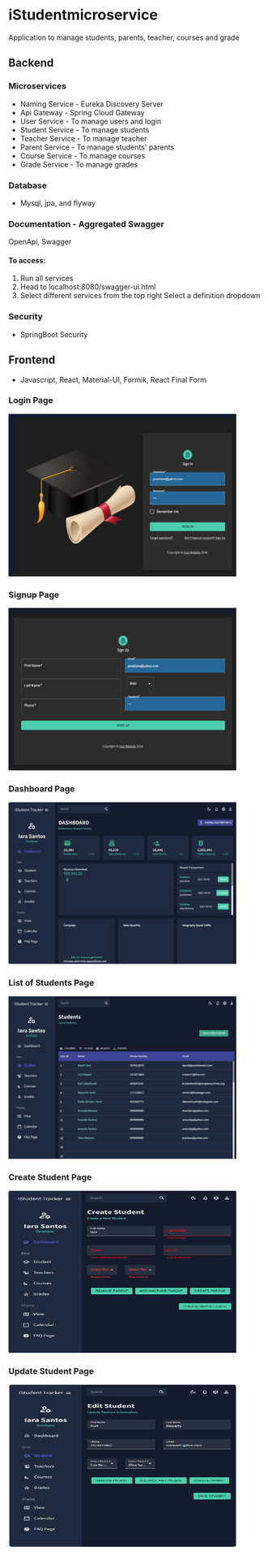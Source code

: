 # iStudentmicroservice
Application to manage students, parents, teacher, courses and grade

## Backend
### Microservices
* Naming Service - Eureka Discovery Server
* Api Gateway - Spring Cloud Gateway
* User Service - To manage users and login
* Student Service - To manage students
* Teacher Service - To manage teacher
* Parent Service - To manage students' parents
* Course Service - To manage courses
* Grade Service - To manage grades

### Database
- Mysql, jpa, and flyway

### Documentation - Aggregated Swagger
OpenApi, Swagger

#### To access:

1. Run all services
2. Head to localhost:8080/swagger-ui.html
3. Select different services from the top right Select a definition dropdown
 
### Security
* SpringBoot Security

## Frontend
* Javascript, React, Material-UI, Formik, React Final Form

### Login Page
<img src="images/login.png" width="450" height="320"/>

### Signup Page
<img src="images/signup.png" width="450" height="320"/>

### Dashboard Page
<img src="images/mockedDashboard.png" width="450" height="320"/>

### List of Students Page
<img src="images/viewStudents.png" width="450" height="320"/>

### Create Student Page
<img src="images/createStudent.png" width="450" height="320"/>

### Update Student Page
<img src="images/updateStudent.png" width="450" height="320"/>
